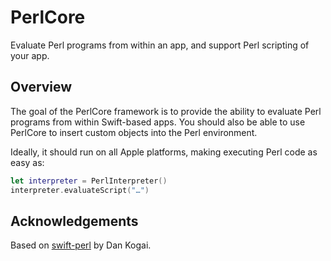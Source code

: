 # PerlCore

Evaluate Perl programs from within an app, and support Perl scripting of your app.

## Overview

The goal of the PerlCore framework is to provide the ability to evaluate Perl programs from within Swift-based apps. You should also be able to use PerlCore to insert custom objects into the Perl environment.

Ideally, it should run on all Apple platforms, making executing Perl code as easy as:

```swift
let interpreter = PerlInterpreter()
interpreter.evaluateScript("…")
```

## Acknowledgements

Based on [swift-perl](https://github.com/dankogai/swift-perl) by Dan Kogai.
